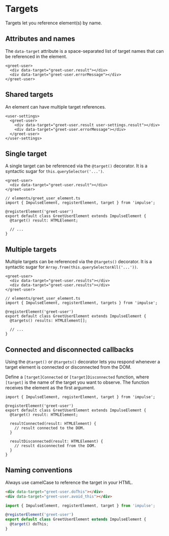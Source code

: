 # Targets

Targets let you reference element(s) by name.

## Attributes and names

The `data-target` attribute is a space-separated list of target names that can be referenced in the element.

```html{2,3}
<greet-user>
  <div data-target="greet-user.result"></div>
  <div data-target="greet-user.errorMessage"></div>
</greet-user>
```

## Shared targets

An element can have multiple target references.

```html{3,4}
<user-settings>
  <greet-user>
    <div data-target="greet-user.result user-settings.result"></div>
    <div data-target="greet-user.errorMessage"></div>
  </greet-user>
</user-settings>
```

## Single target

A single target can be referenced via the `@target()` decorator. It is a syntactic sugar for `this.querySelector('...')`.

```html{2}
<greet-user>
  <div data-target="greet-user.result"></div>
</greet-user>
```

```ts{6}
// elements/greet_user_element.ts
import { ImpulseElement, registerElement, target } from 'impulse';

@registerElement('greet-user')
export default class GreetUserElement extends ImpulseElement {
  @target() result: HTMLElement;

  // ...
}
```

## Multiple targets

Multiple targets can be referenced via the `@targets()` decorator. It is a syntactic sugar for `Array.from(this.querySelectorAll('...'))`.


```html{2,3}
<greet-user>
  <div data-target="greet-user.results"></div>
  <div data-target="greet-user.results"></div>
</greet-user>
```

```ts{6}
// elements/greet_user_element.ts
import { ImpulseElement, registerElement, targets } from 'impulse';

@registerElement('greet-user')
export default class GreetUserElement extends ImpulseElement {
  @targets() results: HTMLElement[];

  // ...
}
```

## Connected and disconnected callbacks

Using the `@target()` or `@targets()` decorator lets you respond whenever a target element is connected or disconnected
from the DOM.

Define a `[target]Connected` or `[target]Disconnected` function, where `[target]` is the name of the target you want to
observe. The function receives the element as the first argument.

```ts{5,7,11}
import { ImpulseElement, registerElement, target } from 'impulse';

@registerElement('greet-user')
export default class GreetUserElement extends ImpulseElement {
  @target() result: HTMLElement;

  resultConnected(result: HTMLElement) {
    // result connected to the DOM.
  }

  resultDisconnected(result: HTMLElement) {
    // result disconnected from the DOM.
  }
}
```

## Naming conventions

Always use camelCase to reference the target in your HTML.

```html
<div data-target="greet-user.doThis"></div>
<div data-target="greet-user.avoid_this"></div>
```

```ts
import { ImpulseElement, registerElement, target } from 'impulse';

@registerElement('greet-user')
export default class GreetUserElement extends ImpulseElement {
  @target() doThis;
}
```
